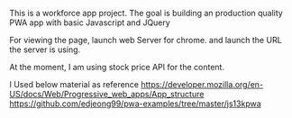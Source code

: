 This is a workforce app project.
The goal is building an production quality PWA app with basic Javascript and JQuery

For viewing the page, launch web Server for chrome.
and launch the URL the server is using.

At the moment, I am using stock price API for the content.



I Used below material as reference
https://developer.mozilla.org/en-US/docs/Web/Progressive_web_apps/App_structure
https://github.com/edjeong99/pwa-examples/tree/master/js13kpwa